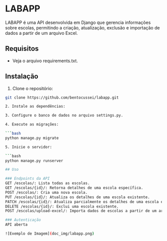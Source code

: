 # LABAPP

LABAPP é uma API desenvolvida em Django que gerencia informações sobre escolas, permitindo a criação, atualização, exclusão e importação de dados a partir de um arquivo Excel.

## Requisitos

- Veja o arquivo requirements.txt.

## Instalação

1. Clone o repositório:

```bash
git clone https://github.com/bentocussei/labapp.git

2. Instale as dependências:

3. Configure o banco de dados no arquivo settings.py.

4. Execute as migrações:

```bash
python manage.py migrate

5. Inicie o servidor:

```bash
python manage.py runserver

## Uso

### Endpoints da API
GET /escolas/: Lista todas as escolas.
GET /escolas/{id}/: Retorna detalhes de uma escola específica.
POST /escolas/: Cria uma nova escola.
PUT /escolas/{id}/: Atualiza os detalhes de uma escola existente.
PATCH /escolas/{id}/: Atualiza parcialmente os detalhes de uma escola existente.
DELETE /escolas/{id}/: Exclui uma escola existente.
POST /escolas/upload-excel/: Importa dados de escolas a partir de um arquivo Excel.

### Autenticação
API aberta

![Exemplo de Imagem](doc_img/labapp.png)

